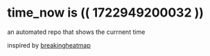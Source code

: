 # time_now is (( 1722949200032 ))

an automated repo that shows the currnent time

inspired by [breakingheatmap](https://github.com/breakingheatmap/breakingheatmap)